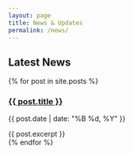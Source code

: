 ```yaml
---
layout: page
title: News & Updates
permalink: /news/
---
```

## Latest News

{% for post in site.posts %}
  <article class="post-preview">
    <h3><a href="{{ post.url }}">{{ post.title }}</a></h3>
    <p class="post-meta">{{ post.date | date: "%B %d, %Y" }}</p>
    {{ post.excerpt }}
  </article>
{% endfor %}
